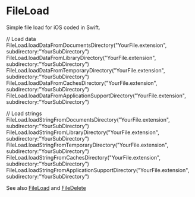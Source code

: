 FileLoad
========

Simple file load for iOS coded in Swift.

  // Load data
  FileLoad.loadDataFromDocumentsDirectory("YourFile.extension", subdirectory:"YourSubDirectory")
  FileLoad.loadDataFromLibraryDirectory("YourFile.extension", subdirectory:"YourSubDirectory")
  FileLoad.loadDataFromTemporaryDirectory("YourFile.extension", subdirectory:"YourSubDirectory")
  FileLoad.loadDataFromCachesDirectory("YourFile.extension", subdirectory:"YourSubDirectory")
  FileLoad.loadDataFromApplicationSupportDirectory("YourFile.extension", subdirectory:"YourSubDirectory")
  
  // Load strings
  FileLoad.loadStringFromDocumentsDirectory("YourFile.extension", subdirectory:"YourSubDirectory")
  FileLoad.loadStringFromLibraryDirectory("YourFile.extension", subdirectory:"YourSubDirectory")
  FileLoad.loadStringFromTemporaryDirectory("YourFile.extension", subdirectory:"YourSubDirectory")
  FileLoad.loadStringFromCachesDirectory("YourFile.extension", subdirectory:"YourSubDirectory")
  FileLoad.loadStringFromApplicationSupportDirectory("YourFile.extension", subdirectory:"YourSubDirectory")
  
See also [FileLoad](https://github.com/sketchytech/FileSave) and [FileDelete](https://github.com/sketchytech/FileDelete)

